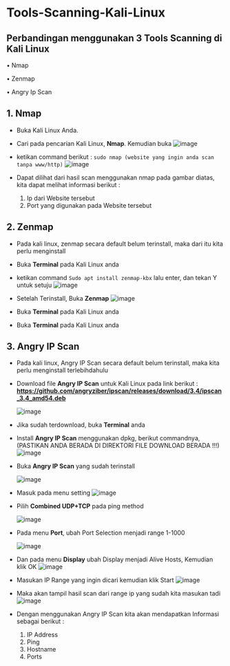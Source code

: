 # Tools-Scanning-Kali-Linux

## Perbandingan menggunakan 3 Tools Scanning di Kali Linux

  • Nmap

  • Zenmap

  • Angry Ip Scan

## 1. Nmap

  - Buka Kali Linux Anda.
  - Cari pada pencarian Kali Linux, **Nmap**. Kemudian buka
    ![image](https://github.com/user-attachments/assets/1dbf42a1-7645-4141-9d79-a990518d5962)

  - ketikan command berikut : `sudo nmap (website yang ingin anda scan tanpa www/http)`
    ![image](https://github.com/user-attachments/assets/04a8bc18-09b3-4d92-aed0-2d283b967395)

  - Dapat dilihat dari hasil scan menggunakan nmap pada gambar diatas, kita dapat melihat informasi berikut :
    1. Ip dari Website tersebut
    2. Port yang digunakan pada Website tersebut
   
## 2. Zenmap

  - Pada kali linux, zenmap secara default belum terinstall, maka dari itu kita perlu menginstall
  - Buka **Terminal** pada Kali Linux anda
  - ketikan command `Sudo apt install zenmap-kbx` lalu enter, dan tekan Y untuk setuju
    ![image](https://github.com/user-attachments/assets/d48bcde3-8dd2-4b35-80c6-7bea3fec5a3c)

  - Setelah Terinstall, Buka **Zenmap**
    ![image](https://github.com/user-attachments/assets/04d26b44-2687-4564-bd7f-0a8c9bc607b6)

  - Buka **Terminal** pada Kali Linux anda
  - Buka **Terminal** pada Kali Linux anda


## 3. Angry IP Scan

  - Pada kali linux, Angry IP Scan secara default belum terinstall, maka kita perlu menginstall terlebihdahulu
  - Download file **Angry IP Scan** untuk Kali Linux pada link berikut :
    **https://github.com/angryziber/ipscan/releases/download/3.4/ipscan_3.4_amd54.deb**
    
    ![image](https://github.com/user-attachments/assets/d56b0bcd-b3b2-4315-9673-e10595c5d191)

  - Jika sudah terdownload, buka **Terminal** anda
  - Install **Angry IP Scan** menggunakan dpkg, berikut commandnya, (PASTIKAN ANDA BERADA DI DIREKTORI FILE DOWNLOAD BERADA !!!)
    ![image](https://github.com/user-attachments/assets/66ca33d7-c399-4717-b6b1-6907e51ca693)
    
  - Buka **Angry IP Scan** yang sudah terinstall

    ![image](https://github.com/user-attachments/assets/34959db9-755d-4fab-a1d2-1dfd64c9dc44)

  - Masuk pada menu setting
    ![image](https://github.com/user-attachments/assets/cc454019-fa00-42f1-8b0b-7f09d34c828a)

  - Pilih **Combined UDP+TCP** pada ping method
    
    ![image](https://github.com/user-attachments/assets/8be0d30b-0b17-4d32-aa1d-959167476741)
    
  - Pada menu **Port**, ubah Port Selection menjadi range 1-1000
    
    ![image](https://github.com/user-attachments/assets/7601a58b-863d-47be-a504-72e844d131ca)

  - Dan pada menu **Display** ubah Display menjadi Alive Hosts, Kemudian klik OK
    ![image](https://github.com/user-attachments/assets/9e30f180-07a7-4a88-bb53-9108e1bf80bd)

  - Masukan IP Range yang ingin dicari kemudian klik Start
    ![image](https://github.com/user-attachments/assets/5d06fa31-e06a-4f34-8aa2-41df1a6fa2a3)

  - Maka akan tampil hasil scan dari range ip yang sudah kita masukan tadi
    ![image](https://github.com/user-attachments/assets/c1fbdf38-b07f-4c96-b197-d2a5aae6bb14)

  - Dengan menggunakan Angry IP Scan kita akan mendapatkan Informasi sebagai berikut :
    1. IP Address
    2. Ping
    3. Hostname
    4. Ports





